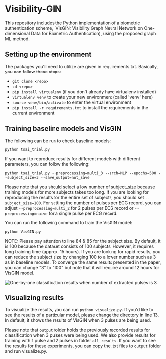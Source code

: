 # Visibility-GIN
This repository includes the Python implementation of a biometric authentication scheme, (VisGIN:  Visibility Graph Neural Network on One-dimensional Data for Biometric Authentication), using the proposed graph ML method.

## Setting up the environment

The packages you'll need to utilize are given in requirements.txt. Basically, you can follow these steps:

- ```git clone <repo>```
- ```cd <repo>```
- ```pip install virtualenv``` (if you don't already have virtualenv installed)
- ```virtualenv venv``` to create your new environment (called 'venv' here)
- ```source venv/bin/activate``` to enter the virtual environment
- ```pip install -r requirements.txt``` to install the requirements in the current environment


## Training baseline models and VisGIN

The following can be run to check baseline models:

```
python tsai_trial.py
```

If you want to reproduce results for different models with different parameters, you can follow the following:

```
python tsai_trial.py --preprocessing=multi_3 --arch=MLP --epochs=500 --subject_size=3 --save_output=not_save
```

Please note that you should select a low number of subject_size because training models for more subjects takes too long. If you are looking for reproducing the results for the entire set of subjects, you should set ``` --subject_size=100 ```. For setting the number of pulses per ECG record, you can adjust ``` --preprocessing=multi_2 ``` for 2 pulses per ECG record or ``` --preprocessing=naive ``` for a single pulse per ECG record.

You can run the following command to train the VisGIN model:

```
python VisGIN.py
```

NOTE: Please pay attention to line 84 & 85 for the subject size. By default, it is 100 because the dataset consists of 100 subjects. However, it requires long training time (approx. 15 hours). If you are looking for rapid results, you can reduce the subject size by changing 100 to a lower number such as 3 as in baseline models. To converge the same results presented in the paper, you can change "3" to "100" but note that it will require around 12 hours for VisGIN model.

![One-by-one classification results when number of extracted pulses is 3](code/ecg2graph.jpg)

## Visualizing results

To visualize the results, you can run ``` python visualize.py ```. If you'd like to see the results of a particular model, please change the directory in line 13. In default, it shows the results of VisGIN when 3 pulses are being used.

Please note that ```output```  folder holds the previously recorded results for classification when 3 pulses were being used. We also provide results for training with 1 pulse and 2 pulses in folder  ```all_results```. If you want to see the results for these experiments, you can copy the .txt files to ```output``` folder and run visualize.py.
